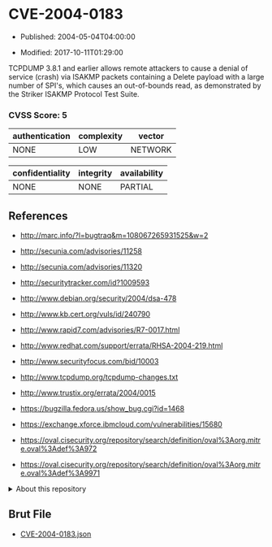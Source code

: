 # CVE-2004-0183

- Published: 2004-05-04T04:00:00

- Modified: 2017-10-11T01:29:00

TCPDUMP 3.8.1 and earlier allows remote attackers to cause a denial of service (crash) via ISAKMP packets containing a Delete payload with a large number of SPI's, which causes an out-of-bounds read, as demonstrated by the Striker ISAKMP Protocol Test Suite.

### CVSS Score: **5**

| authentication | complexity | vector |
| --- | --- | --- |
| NONE | LOW | NETWORK |

| confidentiality | integrity | availability |
| --- | --- | --- |
| NONE | NONE | PARTIAL |

## References

* http://marc.info/?l=bugtraq&m=108067265931525&w=2

* http://secunia.com/advisories/11258

* http://secunia.com/advisories/11320

* http://securitytracker.com/id?1009593

* http://www.debian.org/security/2004/dsa-478

* http://www.kb.cert.org/vuls/id/240790

* http://www.rapid7.com/advisories/R7-0017.html

* http://www.redhat.com/support/errata/RHSA-2004-219.html

* http://www.securityfocus.com/bid/10003

* http://www.tcpdump.org/tcpdump-changes.txt

* http://www.trustix.org/errata/2004/0015

* https://bugzilla.fedora.us/show_bug.cgi?id=1468

* https://exchange.xforce.ibmcloud.com/vulnerabilities/15680

* https://oval.cisecurity.org/repository/search/definition/oval%3Aorg.mitre.oval%3Adef%3A972

* https://oval.cisecurity.org/repository/search/definition/oval%3Aorg.mitre.oval%3Adef%3A9971

<details>
<summary>About this repository</summary> 

  This repository is part of the project [Live Hack CVE](https://github.com/Live-Hack-CVE). Main website can be found [www.live-hack.org](https://www.live-hack.org) 
  
  Made by [Sn0wAlice](https://github.com/Sn0wAlice) for the people that care about security and need to have a feed of the latest CVEs. Hope you enjoy it, don't forget to star the repo and follow me on [Twitter](https://twitter.com/Sn0wAlice) and [Github](https://github.com/Sn0wAlice). And that is my [personnal website](https://www.alice-snow.me/)

  - [Home Page](https://github.com/Live-Hack-CVE)
  - [Framework](https://github.com/Live-Hack-CVE/cve-framework)
  - [CVE database](https://github.com/Live-Hack-CVE/full_database)
  - [Changelog](https://github.com/Live-Hack-CVE/Changelog)
</details>

## Brut File

* [CVE-2004-0183.json](https://raw.githubusercontent.com/Live-Hack-CVE/full_database/main/cves/2004/CVE-2004-0183.json)

